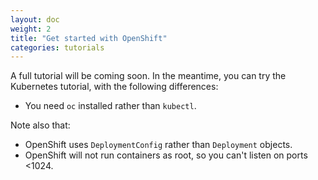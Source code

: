 ```yaml
---
layout: doc
weight: 2
title: "Get started with OpenShift"
categories: tutorials
---
```


A full tutorial will be coming soon.
In the meantime, you can try the Kubernetes tutorial, with the following differences:

* You need `oc` installed rather than `kubectl`.

Note also that:

* OpenShift uses `DeploymentConfig` rather than `Deployment` objects.
* OpenShift will not run containers as root, so you can't listen on ports <1024.
